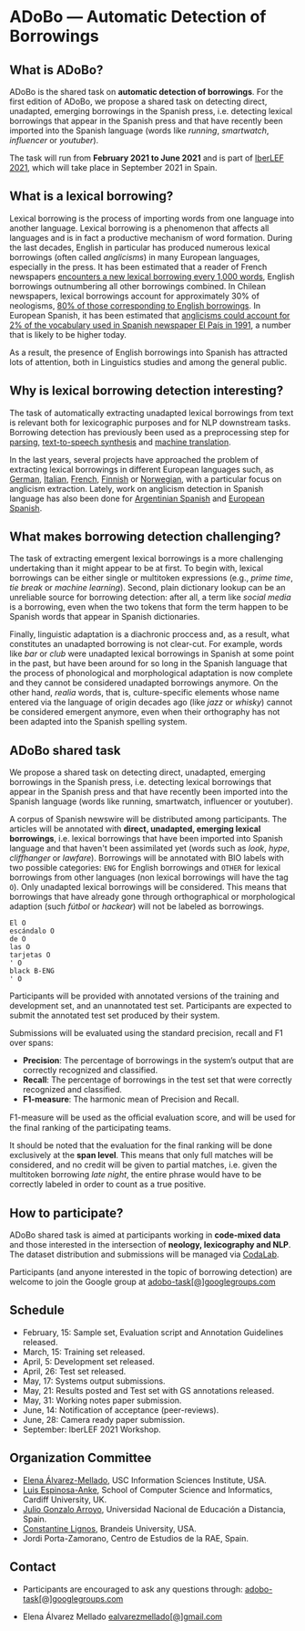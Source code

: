 # ADoBo — Automatic Detection of Borrowings 
## What is ADoBo?
ADoBo is the shared task on **automatic detection of borrowings**. For the first edition of ADoBo, we propose a shared task on detecting direct, unadapted, emerging borrowings in the Spanish press, i.e. detecting lexical borrowings that appear in the Spanish press and that have recently been imported into the Spanish language (words like _running_, _smartwatch_, _influencer_ or _youtuber_). 

The task will run from **February 2021 to June 2021** and is part of [IberLEF 2021](https://sites.google.com/view/iberlef2021/), which will take place in September 2021 in Spain.

## What is a lexical borrowing?
Lexical borrowing is the process of importing words from one language into another language. Lexical borrowing is a phenomenon that affects all languages and is in fact a productive mechanism of word formation. During the last decades, English in particular has produced numerous lexical borrowings (often called _anglicisms_) in many European languages, especially in the press. It has been estimated that a reader of French newspapers [encounters a new lexical borrowing every 1,000 words](https://www.degruyter.com/view/journals/ling/48/6/article-p1343.xml), English borrowings outnumbering all other borrowings combined. In Chilean newspapers, lexical borrowings account for approximately 30% of neologisms, [80% of those corresponding to English borrowings](http://www.scielo.org.co/scielo.php?script=sci_arttext&pid=S0123-46412014000100005). In European Spanish, it has been estimated that [anglicisms could account for 2% of the vocabulary used in Spanish newspaper El País in 1991](https://rua.ua.es/dspace/bitstream/10045/18872/1/Felix_Rodriguez_Anglicisms.pdf), a number that is likely to be higher today. 

As a result, the presence of English borrowings into Spanish has attracted lots of attention, both in Linguistics studies and among the general public. 

## Why is lexical borrowing detection interesting?
The task of automatically extracting unadapted lexical borrowings from text is relevant both for lexicographic purposes and for NLP downstream tasks. Borrowing detection has previously been used as a preprocessing step for [parsing](https://homepages.inf.ed.ac.uk/balex/publications/thesis.pdf), [text-to-speech synthesis](https://www.csl.uni-bremen.de/cms/images/documents/publications/SLTU2014-LeidigSchlippe_AnglicismDetection.pdf) and [machine translation](https://www.cs.cmu.edu/~ytsvetko/papers/loanwords-jair.pdf). 

In the last years, several projects have approached the problem of extracting lexical borrowings in different European languages such, as [German](https://www.aclweb.org/anthology/P12-2027/), [Italian](https://brill.com/view/book/edcoll/9789401204347/B9789401204347-s020.xml), [French](https://www.degruyter.com/view/j/ling.2010.48.issue-6/ling.2010.043/ling.2010.043.xml), [Finnish](https://www.aclweb.org/anthology/W12-2705/) or [Norwegian](https://benjamins.com/catalog/z.174.09and), with a particular focus on anglicism extraction. Lately, work on anglicism detection in Spanish language has also been done for [Argentinian Spanish](https://repositories.lib.utexas.edu/handle/2152/63064) and [European Spanish](http://bir.brandeis.edu/handle/10192/37532). 


## What makes borrowing detection challenging?
The task of extracting emergent lexical borrowings is a more challenging undertaking than it might appear to be at first. To begin with, lexical borrowings can be either single or multitoken expressions (e.g., _prime time_, _tie break_ or _machine learning_). Second, plain dictionary lookup can be an unreliable source for borrowing detection: after all, a term like _social media_ is a borrowing, even when the two tokens that form the term happen to be Spanish words that appear in Spanish dictionaries. 

Finally, linguistic adaptation is a diachronic proccess and, as a result, what constitutes an unadapted borrowing is not clear-cut. For example, words like _bar_ or _club_ were unadapted lexical borrowings in Spanish at some point in the past, but have been around for so long in the Spanish language that the process of phonological and morphological adaptation is now complete and they cannot be considered unadapted borrowings anymore. On the other hand, _realia_ words, that is, culture-specific elements whose name entered via the language of origin decades ago (like _jazz_ or _whisky_) cannot be considered emergent anymore, even when their orthography has not been adapted into the Spanish spelling system. 

## ADoBo shared task
We propose a shared task on detecting direct, unadapted, emerging borrowings in the Spanish press, i.e. detecting lexical borrowings that appear in the Spanish press and that have recently been imported into the Spanish language (words like running, smartwatch, influencer or youtuber).

A corpus of Spanish newswire will be distributed among participants. The articles will be annotated with **direct, unadapted, emerging lexical borrowings**, i.e. lexical borrowings that have been imported into Spanish language and that haven't been assimilated yet (words such as _look_, _hype_, _cliffhanger_ or _lawfare_). Borrowings will be annotated with BIO labels with two possible categories: ``ENG`` for English borrowings and ``OTHER`` for lexical borrowings from other languages (non lexical borrowings will have the tag ``O``). Only unadapted lexical borrowings will be considered. This means that borrowings that have already gone through orthographical or morphological adaption (such _fútbol_ or _hackear_) will not be labeled as borrowings. 

```
El O
escándalo O
de O
las O
tarjetas O
' O
black B-ENG
' O
```

Participants will be provided with annotated versions of the training and development set, and an unannotated test set. Participants are expected to submit the annotated test set produced by their system.  

Submissions will be evaluated using the standard precision, recall and F1 over spans:
* **Precision**: The percentage of borrowings in the system’s output that are correctly recognized and classified.
* **Recall**: The percentage of borrowings in the test set that were correctly recognized and classified.
* **F1-measure**: The harmonic mean of Precision and Recall.

F1-measure will be used as the oﬀicial evaluation score, and will be used for the final ranking of the participating teams. 

It should be noted that the evaluation for the final ranking will be done exclusively at the **span level**. This means that only full matches will be considered, and no credit will be given to partial matches, i.e. given the multitoken borrowing _late night_, the entire phrase would have to be correctly labeled in order to count as a true positive. 


## How to participate?
ADoBo shared task is aimed at participants working in **code-mixed data** and those interested in the intersection of **neology, lexicography and NLP**. The dataset distribution and submissions will be managed via [CodaLab](https://competitions.codalab.org/competitions/28771). 

Participants (and anyone interested in the topic of borrowing detection) are welcome to join the Google group at [adobo-task[@]googlegroups.com](mailto:adobo-task@googlegroups.com)


## Schedule

* February, 15: Sample set, Evaluation script and Annotation Guidelines released.
* March, 15: Training set released.
* April,  5: Development set released.
* April, 26: Test set released.
* May,   17: Systems output submissions.
* May,   21: Results posted and Test set with GS annotations released.
* May,   31: Working notes paper submission.
* June,  14: Notification of acceptance (peer-reviews).
* June,  28: Camera ready paper submission.
* September: IberLEF 2021 Workshop.

## Organization Committee

* [Elena Álvarez-Mellado](https://lirondos.github.io/), USC Information Sciences Institute, USA.
* [Luis Espinosa-Anke](https://luis-espinosa-anke.jimdosite.com/), School of Computer Science and Informatics, Cardiff University, UK. 
* [Julio Gonzalo Arroyo](https://sites.google.com/view/nlp-uned/people/julio-gonzalo), Universidad Nacional de Educación a Distancia, Spain.
* [Constantine Lignos](https://lignos.org/), Brandeis University, USA.
* Jordi Porta-Zamorano, Centro de Estudios de la RAE, Spain.

## Contact

* Participants are encouraged to ask any questions through: [adobo-task[@]googlegroups.com](mailto:adobo-task@googlegroups.com)

* Elena Álvarez Mellado [ealvarezmellado[@]gmail.com](mailto:adobo-task@googlegroups.com)
